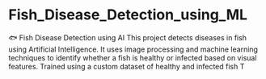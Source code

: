 # Fish_Disease_Detection_using_ML
🐟 Fish Disease Detection using AI  This project detects diseases in fish using Artificial Intelligence. It uses image processing and machine learning techniques to identify whether a fish is healthy or infected based on visual features.   Trained using a custom dataset of healthy and infected fish  T
